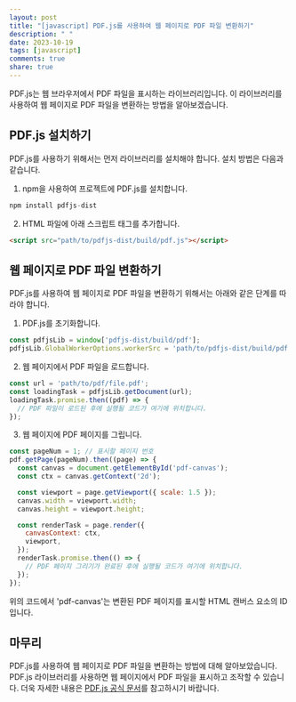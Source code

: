 ```yaml
---
layout: post
title: "[javascript] PDF.js를 사용하여 웹 페이지로 PDF 파일 변환하기"
description: " "
date: 2023-10-19
tags: [javascript]
comments: true
share: true
---
```


PDF.js는 웹 브라우저에서 PDF 파일을 표시하는 라이브러리입니다. 이 라이브러리를 사용하여 웹 페이지로 PDF 파일을 변환하는 방법을 알아보겠습니다.

## PDF.js 설치하기

PDF.js를 사용하기 위해서는 먼저 라이브러리를 설치해야 합니다. 설치 방법은 다음과 같습니다.

1. npm을 사용하여 프로젝트에 PDF.js를 설치합니다.

```javascript
npm install pdfjs-dist
```

2. HTML 파일에 아래 스크립트 태그를 추가합니다.

```html
<script src="path/to/pdfjs-dist/build/pdf.js"></script>
```

## 웹 페이지로 PDF 파일 변환하기

PDF.js를 사용하여 웹 페이지로 PDF 파일을 변환하기 위해서는 아래와 같은 단계를 따라야 합니다.

1. PDF.js를 초기화합니다.

```javascript
const pdfjsLib = window['pdfjs-dist/build/pdf'];
pdfjsLib.GlobalWorkerOptions.workerSrc = 'path/to/pdfjs-dist/build/pdf.worker.js';
```

2. 웹 페이지에서 PDF 파일을 로드합니다.

```javascript
const url = 'path/to/pdf/file.pdf';
const loadingTask = pdfjsLib.getDocument(url);
loadingTask.promise.then((pdf) => {
  // PDF 파일이 로드된 후에 실행될 코드가 여기에 위치합니다.
});
```

3. 웹 페이지에 PDF 페이지를 그립니다.

```javascript
const pageNum = 1; // 표시할 페이지 번호
pdf.getPage(pageNum).then((page) => {
  const canvas = document.getElementById('pdf-canvas');
  const ctx = canvas.getContext('2d');

  const viewport = page.getViewport({ scale: 1.5 });
  canvas.width = viewport.width;
  canvas.height = viewport.height;

  const renderTask = page.render({
    canvasContext: ctx,
    viewport,
  });
  renderTask.promise.then(() => {
    // PDF 페이지 그리기가 완료된 후에 실행될 코드가 여기에 위치합니다.
  });
});
```

위의 코드에서 'pdf-canvas'는 변환된 PDF 페이지를 표시할 HTML 캔버스 요소의 ID입니다.

## 마무리

PDF.js를 사용하여 웹 페이지로 PDF 파일을 변환하는 방법에 대해 알아보았습니다. PDF.js 라이브러리를 사용하면 웹 페이지에서 PDF 파일을 표시하고 조작할 수 있습니다. 더욱 자세한 내용은 [PDF.js 공식 문서](https://mozilla.github.io/pdf.js)를 참고하시기 바랍니다.